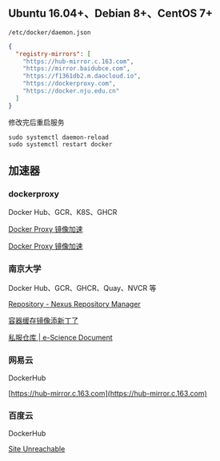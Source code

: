 
## Ubuntu 16.04+、Debian 8+、CentOS 7+

`/etc/docker/daemon.json`

```json
{
  "registry-mirrors": [
    "https://hub-mirror.c.163.com",
    "https://mirror.baidubce.com",
    "https://f1361db2.m.daocloud.io",
    "https://dockerproxy.com",
    "https://docker.nju.edu.cn"
  ]
}
```

修改完后重启服务

```shell
sudo systemctl daemon-reload
sudo systemctl restart docker
```


## 加速器

### dockerproxy

Docker Hub、GCR、K8S、GHCR

[Docker Proxy 镜像加速](https://dockerproxy.com/)

[Docker Proxy 镜像加速](https://dockerproxy.com/docs)

### 南京大学

Docker Hub、GCR、GHCR、Quay、NVCR 等

[Repository - Nexus Repository Manager](https://docker.nju.edu.cn)

[容器缓存镜像添新丁了](https://sci.nju.edu.cn/9e/05/c30384a564741/page.htm)

[私服仓库 | e-Science Document](https://doc.nju.edu.cn/books/35f4a)

### 网易云

DockerHub

[https://hub-mirror.c.163.com](https://hub-mirror.c.163.com)


### 百度云

DockerHub

[Site Unreachable](https://mirror.baidubce.com)